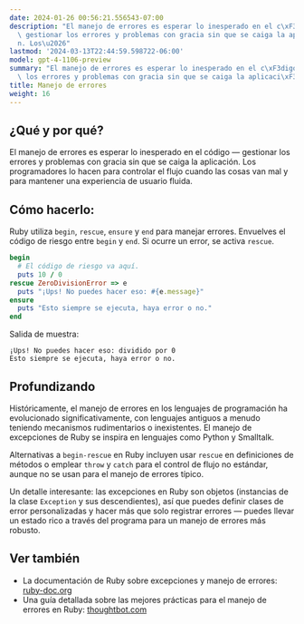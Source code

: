 ```yaml
---
date: 2024-01-26 00:56:21.556543-07:00
description: "El manejo de errores es esperar lo inesperado en el c\xF3digo \u2014\
  \ gestionar los errores y problemas con gracia sin que se caiga la aplicaci\xF3\
  n. Los\u2026"
lastmod: '2024-03-13T22:44:59.598722-06:00'
model: gpt-4-1106-preview
summary: "El manejo de errores es esperar lo inesperado en el c\xF3digo \u2014 gestionar\
  \ los errores y problemas con gracia sin que se caiga la aplicaci\xF3n. Los\u2026"
title: Manejo de errores
weight: 16
---
```


## ¿Qué y por qué?

El manejo de errores es esperar lo inesperado en el código — gestionar los errores y problemas con gracia sin que se caiga la aplicación. Los programadores lo hacen para controlar el flujo cuando las cosas van mal y para mantener una experiencia de usuario fluida.

## Cómo hacerlo:

Ruby utiliza `begin`, `rescue`, `ensure` y `end` para manejar errores. Envuelves el código de riesgo entre `begin` y `end`. Si ocurre un error, se activa `rescue`.

```Ruby
begin
  # El código de riesgo va aquí.
  puts 10 / 0
rescue ZeroDivisionError => e
  puts "¡Ups! No puedes hacer eso: #{e.message}"
ensure
  puts "Esto siempre se ejecuta, haya error o no."
end
```

Salida de muestra:
```
¡Ups! No puedes hacer eso: dividido por 0
Esto siempre se ejecuta, haya error o no.
```

## Profundizando

Históricamente, el manejo de errores en los lenguajes de programación ha evolucionado significativamente, con lenguajes antiguos a menudo teniendo mecanismos rudimentarios o inexistentes. El manejo de excepciones de Ruby se inspira en lenguajes como Python y Smalltalk.

Alternativas a `begin-rescue` en Ruby incluyen usar `rescue` en definiciones de métodos o emplear `throw` y `catch` para el control de flujo no estándar, aunque no se usan para el manejo de errores típico.

Un detalle interesante: las excepciones en Ruby son objetos (instancias de la clase `Exception` y sus descendientes), así que puedes definir clases de error personalizadas y hacer más que solo registrar errores — puedes llevar un estado rico a través del programa para un manejo de errores más robusto.

## Ver también

- La documentación de Ruby sobre excepciones y manejo de errores: [ruby-doc.org](https://ruby-doc.org/core-3.1.0/doc/syntax/exceptions_rdoc.html)
- Una guía detallada sobre las mejores prácticas para el manejo de errores en Ruby: [thoughtbot.com](https://thoughtbot.com/blog/rescue-standarderror-not-exception)
